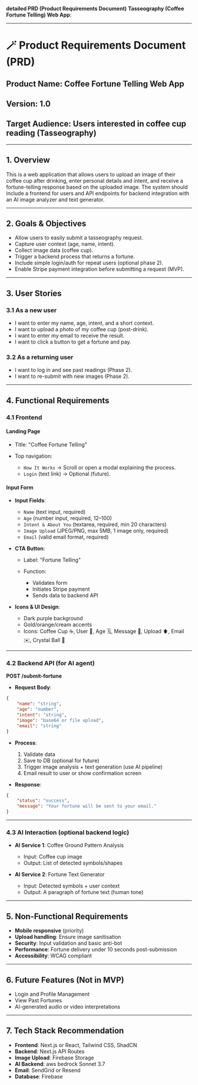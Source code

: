 **detailed PRD (Product Requirements Document)**
**Tasseography (Coffee Fortune Telling) Web App**:

---

# 🪄 Product Requirements Document (PRD)

## Product Name: Coffee Fortune Telling Web App

## Version: 1.0

## Target Audience: Users interested in coffee cup reading (Tasseography)

---

## 1. Overview

This is a web application that allows users to upload an image of their coffee cup after drinking, enter personal details and intent, and receive a fortune-telling response based on the uploaded image. The system should include a frontend for users and API endpoints for backend integration with an AI image analyzer and text generator.

---

## 2. Goals & Objectives

- Allow users to easily submit a tasseography request.
- Capture user context (age, name, intent).
- Collect image data (coffee cup).
- Trigger a backend process that returns a fortune.
- Include simple login/auth for repeat users (optional phase 2).
- Enable Stripe payment integration before submitting a request (MVP).

---

## 3. User Stories

### 3.1 As a new user

- I want to enter my name, age, intent, and a short context.
- I want to upload a photo of my coffee cup (post-drink).
- I want to enter my email to receive the result.
- I want to click a button to get a fortune and pay.

### 3.2 As a returning user

- I want to log in and see past readings (Phase 2).
- I want to re-submit with new images (Phase 2).

---

## 4. Functional Requirements

### 4.1 Frontend

#### Landing Page

- Title: "Coffee Fortune Telling"
- Top navigation:

  - `How It Works` → Scroll or open a modal explaining the process.
  - `Login` (text link) → Optional (future).

#### Input Form

- **Input Fields**:

  - `Name` (text input, required)
  - `Age` (number input, required, 12–100)
  - `Intent & About You` (textarea, required, min 20 characters)
  - `Image Upload` (JPEG/PNG, max 5MB, 1 image only, required)
  - `Email` (valid email format, required)

- **CTA Button**:

  - Label: "Fortune Telling"
  - Function:

    - Validates form
    - Initiates Stripe payment
    - Sends data to backend API

- **Icons & UI Design**:

  - Dark purple background
  - Gold/orange/cream accents
  - Icons: Coffee Cup ☕, User 👤, Age 🗓️, Message 💬, Upload ⬆️, Email ✉️, Crystal Ball 🔮

---

### 4.2 Backend API (for AI agent)

**POST /submit-fortune**

- **Request Body**:

```json
{
	"name": "string",
	"age": "number",
	"intent": "string",
	"image": "base64 or file upload",
	"email": "string"
}
```

- **Process**:

  1. Validate data
  2. Save to DB (optional for future)
  3. Trigger image analysis + text generation (use AI pipeline)
  4. Email result to user or show confirmation screen

- **Response**:

```json
{
	"status": "success",
	"message": "Your fortune will be sent to your email."
}
```

---

### 4.3 AI Interaction (optional backend logic)

- **AI Service 1**: Coffee Ground Pattern Analysis

  - Input: Coffee cup image
  - Output: List of detected symbols/shapes

- **AI Service 2**: Fortune Text Generator

  - Input: Detected symbols + user context
  - Output: A paragraph of fortune text (human tone)

---

## 5. Non-Functional Requirements

- **Mobile responsive** (priority)
- **Upload handling**: Ensure image sanitisation
- **Security**: Input validation and basic anti-bot
- **Performance**: Fortune delivery under 10 seconds post-submission
- **Accessibility**: WCAG compliant

---

## 6. Future Features (Not in MVP)

- Login and Profile Management
- View Past Fortunes
- AI-generated audio or video interpretations

---

## 7. Tech Stack Recommendation

- **Frontend**: Next.js or React, Tailwind CSS, ShadCN
- **Backend**: Next.js API Routes
- **Image Upload**: Firebase Storage
- **AI Backend**: aws bedrock Sonnet 3.7
- **Email**: SendGrid or Resend
- **Database**: Firebase

